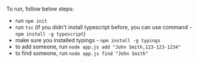To run, follow below steps:
* run ```npm init```
* run ```tsc``` (if you didn't install typescript before, you can use command - ```npm install -g typescript```)
* make sure you installed typings - ```npm install -g typings```
* to add someone, run ```node app.js add "John Smith,123-123-1234"```
* to find someone, run ```node app.js find "John Smith"```